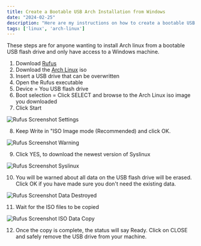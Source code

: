 ```yaml
---
title: Create a Bootable USB Arch Installation from Windows
date: "2024-02-25"
description: "Here are my instructions on how to create a bootable USB drive containing the Arch installation from Windows."
tags: ['linux', 'arch-linux']
---
```


These steps are for anyone wanting to install Arch linux from a bootable USB flash drive and only have access to a Windows machine.

1. Download [Rufus](https://rufus.ie)
2. Download the [Arch Linux](https://archlinux.org) iso
3. Insert a USB drive that can be overwritten
4. Open the Rufus executable
5. Device = You USB flash drive
6. Boot selection = Click SELECT and browse to the Arch Linux iso image you downloaded
7. Click Start

![Rufus Screenshot Settings](/assets/rufus-arch-linux-screenshot-01.png)

8. Keep Write in "ISO Image mode (Recommended) and click OK.

![Rufus Screenshot Warning](/assets/rufus-arch-linux-screenshot-02.png)

9. Click YES, to download the newest version of Syslinux

![Rufus Screenshot Syslinux](/assets/rufus-arch-linux-screenshot-03.png)

10. You will be warned about all data on the USB flash drive will be erased. Click OK if you have made sure you don't need the existing data.

![Rufus Screenshot Data Destroyed](/assets/rufus-arch-linux-screenshot-04.png)

11. Wait for the ISO files to be copied

![Rufus Screenshot ISO Data Copy](/assets/rufus-arch-linux-screenshot-05.png)

12. Once the copy is complete, the status will say Ready. Click on CLOSE and safely remove the USB drive from your machine.